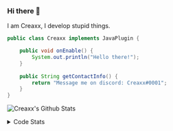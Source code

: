 ### Hi there 👋

I am Creaxx, I develop stupid things. 

```java
public class Creaxx implements JavaPlugin {

    public void onEnable() {
        System.out.println("Hello there!");
    }
    
    public String getContactInfo() {
        return "Message me on discord: Creaxx#0001";
    }
}
```
![Creaxx's Github Stats](https://github-readme-stats-creaxxogs-projects.vercel.app/api?username=CreaxxOG&show_icons=true&theme=dark&count_private=true)

<details>
  <summary>Code Stats</summary>

<!--START_SECTION:waka-->

```txt
Java     5 hrs 16 mins   ████████████████████░░░░░   79.59 %
Kotlin   1 hr 6 mins     ████░░░░░░░░░░░░░░░░░░░░░   16.65 %
XML      13 mins         ▓░░░░░░░░░░░░░░░░░░░░░░░░   03.32 %
YAML     1 min           ░░░░░░░░░░░░░░░░░░░░░░░░░   00.43 %
JSON     0 secs          ░░░░░░░░░░░░░░░░░░░░░░░░░   00.00 %
```

<!--END_SECTION:waka-->
</details>
